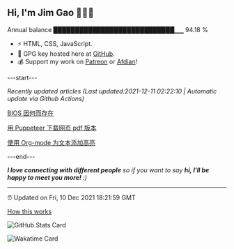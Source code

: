 
<h2>Hi, I'm Jim Gao 👋👨‍💻</h2>

Annual balance    ████████████████████████████▁▁   94.18 %

- ⚡ HTML, CSS, JavaScript.
- 🔑 GPG key hosted here at [GitHub](https://github.com/tianheg.gpg).
- 💰 Support my work on [Patreon](https://www.patreon.com/tianheg) or [Afdian](https://afdian.net/@tianheg)!

---start---

*Recently updated articles (Last updated:2021-12-11 02:22:10 | Automatic update via Github Actions)*

[BIOS 因何而存在](https://www.yidajiabei.xyz/blog/2021/why-bios.html)

[用 Puppeteer 下载网页 pdf 版本](https://www.yidajiabei.xyz/blog/2021/play-puppeteer.html)

[使用 Org-mode 为文本添加高亮](https://www.yidajiabei.xyz/blog/2021/org-mode-macro.html)

---end---

<em><b>I love connecting with different people</b> so if you want to say <b>hi, I'll be happy to meet you more!</b> :)</em>

---

⏰ Updated on Fri, 10 Dec 2021 18:21:59 GMT

[How this works](https://github.com/tianheg/tianheg/issues/1)

![GitHub Stats Card](https://tianheg-readme-stats.vercel.app/api?username=tianheg&show_icons=true)

![Wakatime Card](https://tianheg-readme-stats.vercel.app/api/wakatime?username=tianheg&layout=compact)
